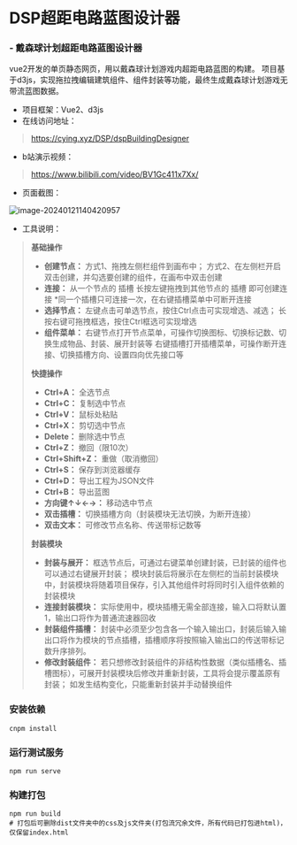 # DSP超距电路蓝图设计器

### -  戴森球计划超距电路蓝图设计器

vue2开发的单页静态网页，用以戴森球计划游戏内超距电路蓝图的构建。 
项目基于d3js，实现拖拉拽编辑建筑组件、组件封装等功能，最终生成戴森球计划游戏无带流蓝图数据。

- 项目框架：Vue2、d3js
- 在线访问地址：

> https://cying.xyz/DSP/dspBuildingDesigner

- b站演示视频：

> https://www.bilibili.com/video/BV1Gc411x7Xx/

- 页面截图：

![image-20240121140420957](https://gitee.com/cying314/dsp-building-designer/raw/master/README.assets/image-20240121140420957.png)

- 工具说明：

>**基础操作**
>
>- **创建节点：**
>  方式1、拖拽左侧栏组件到画布中；
>  方式2、在左侧栏开启双击创建，并勾选要创建的组件，在画布中双击创建
>- **连接：**
>  从一个节点的 插槽 长按左键拖拽到其他节点的 插槽 即可创建连接
>  *同一个插槽只可连接一次，在右键插槽菜单中可断开连接
>- **选择节点：**
>  左键点击可单选节点，按住Ctrl点击可实现增选、减选；
>  长按右键可拖拽框选，按住Ctrl框选可实现增选
>- **组件菜单：**
>  右键节点打开节点菜单，可操作切换图标、切换标记数、切换生成物品、封装、展开封装等
>  右键插槽打开插槽菜单，可操作断开连接、切换插槽方向、设置四向优先接口等
>
>**快捷操作**
>
>- **Ctrl+A：** 全选节点
>- **Ctrl+C：** 复制选中节点
>- **Ctrl+V：** 鼠标处粘贴
>- **Ctrl+X：** 剪切选中节点
>- **Delete：** 删除选中节点
>- **Ctrl+Z：** 撤回（限10次）
>- **Ctrl+Shift+Z：** 重做（取消撤回）
>- **Ctrl+S：** 保存到浏览器缓存
>- **Ctrl+D：** 导出工程为JSON文件
>- **Ctrl+B：** 导出蓝图
>- **方向键↑↓←→：** 移动选中节点
>- **双击插槽：** 切换插槽方向（封装模块无法切换，为断开连接）
>- **双击文本：** 可修改节点名称、传送带标记数等
>
>**封装模块**
>
>- **封装与展开：**
>  框选节点后，可通过右键菜单创建封装，已封装的组件也可以通过右键展开封装；
>  模块封装后将展示在左侧栏的当前封装模块中，封装模块将随着项目保存，引入其他组件时将同时引入组件依赖的封装模块
>- **连接封装模块：**
>  实际使用中，模块插槽无需全部连接，输入口将默认置1，输出口将作为普通流速器回收
>- **封装组件插槽：**
>  封装中必须至少包含各一个输入输出口，封装后输入输出口将作为模块的节点插槽，插槽顺序将按照输入输出口的传送带标记数升序排列。
>- **修改封装组件：**
>  若只想修改封装组件的非结构性数据（类似插槽名、插槽图标），可展开封装模块后修改并重新封装，工具将会提示覆盖原有封装；
>  如发生结构变化，只能重新封装并手动替换组件



### 安装依赖

```shell
cnpm install
```

### 运行测试服务

```shell
npm run serve
```

### 构建打包

```shell
npm run build
# 打包后可删除dist文件夹中的css及js文件夹(打包流冗余文件，所有代码已打包进html)，仅保留index.html
```
